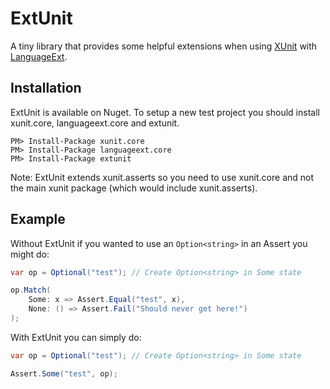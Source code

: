 # ExtUnit

A tiny library that provides some helpful extensions when using [XUnit](https://github.com/xunit/xunit) with [LanguageExt](https://github.com/louthy/language-ext).

## Installation

ExtUnit is available on Nuget. To setup a new test project you should install xunit.core, languageext.core and extunit.

```
PM> Install-Package xunit.core
PM> Install-Package languageext.core
PM> Install-Package extunit
```

Note: ExtUnit extends xunit.asserts so you need to use xunit.core and not the main xunit package (which would include xunit.asserts).

## Example

Without ExtUnit if you wanted to use an `Option<string>` in an Assert you might do:

```cs
var op = Optional("test"); // Create Option<string> in Some state

op.Match(
    Some: x => Assert.Equal("test", x),
    None: () => Assert.Fail("Should never get here!")
);

```

With ExtUnit you can simply do:

```cs
var op = Optional("test"); // Create Option<string> in Some state

Assert.Some("test", op);

```




